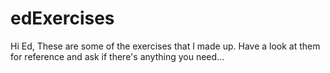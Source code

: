 # edExercises

Hi Ed,
These are some of the exercises that I made up. Have a look at them for reference and ask if there's anything you need...
